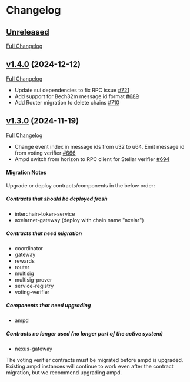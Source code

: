 # Changelog

## [Unreleased](https://github.com/axelarnetwork/axelar-amplifier/tree/HEAD)

[Full Changelog](https://github.com/axelarnetwork/axelar-amplifier/compare/ampd-v1.4.0..HEAD)

## [v1.4.0](https://github.com/axelarnetwork/axelar-amplifier/tree/ampd-v1.3.0) (2024-12-12)

[Full Changelog](https://github.com/axelarnetwork/axelar-amplifier/compare/ampd-v1.3.0..ampd-v1.4.0)

- Update sui dependencies to fix RPC issue [#721](https://github.com/axelarnetwork/axelar-amplifier/pull/721)
- Add support for Bech32m message id format [#689](https://github.com/axelarnetwork/axelar-amplifier/pull/689)
- Add Router migration to delete chains [#710](https://github.com/axelarnetwork/axelar-amplifier/pull/710)

## [v1.3.0](https://github.com/axelarnetwork/axelar-amplifier/tree/ampd-v1.3.0) (2024-11-19)

[Full Changelog](https://github.com/axelarnetwork/axelar-amplifier/compare/ampd-v1.2.0..ampd-v1.3.0)

- Change event index in message ids from u32 to u64. Emit message id from voting verifier [#666](https://github.com/axelarnetwork/axelar-amplifier/pull/666)
- Ampd switch from horizon to RPC client for Stellar verifier [#694](https://github.com/axelarnetwork/axelar-amplifier/pull/694)

#### Migration Notes
Upgrade or deploy contracts/components in the below order:

##### Contracts that should be deployed fresh
- interchain-token-service
- axelarnet-gateway (deploy with chain name "axelar")

##### Contracts that need migration
- coordinator
- gateway
- rewards
- router
- multisig
- multisig-prover
- service-registry
- voting-verifier

##### Components that need upgrading
- ampd

##### Contracts no longer used (no longer part of the active system)
- nexus-gateway

The voting verifier contracts must be migrated before ampd is upgraded. Existing ampd instances will continue to work even after the contract migration, but we recommend upgrading ampd.


